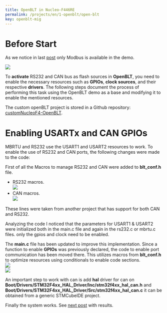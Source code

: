 ```yaml
---
title: OpenBLT in Nucleo-F446RE
permalink: /projects/en/1-openblt/open-blt
key: openblt-mig
---
```

# Before Start
As we notice in last [post](https://razielgdn.github.io/risingembeddedmx/projects/en/1-openblt/openblt-start) only Modbus is available in the demo.   

<img  src="https://raw.githubusercontent.com/razielgdn/risingembeddedmx/site/assets/images/openblt/01bltdoc.png"/>

To **activate** RS232 and CAN bus as flash sources in **OpenBLT**, you need to enable the necessary resources such as **GPIOs**, **clock sources**, and their respective **drivers**. The following steps document the process of performing this task using the OpenBLT demo as a base and modifying it to enable the mentioned resources.  

The custom openBLT project is stored in a Github repository: [customNucleoF4-OpenBLT](https://github.com/razielgdn/customNucleoF4-OpenBLT).   

# Enabling USARTx and CAN GPIOs
MBRTU and RS232 use the USART1 and USART2 resources to work. To enable the use of RS232 and CAN ports, the following changes were made to the code: 

First of all the Macros to manage RS232 and CAN were added to **blt_conf.h** file.   
- RS232 macros.    
  <img src="https://raw.githubusercontent.com/razielgdn/risingembeddedmx/site/assets/images/openblt/01blt-conf.png"/>   
- CAN macros.   
  <img src="https://raw.githubusercontent.com/razielgdn/risingembeddedmx/site/assets/images/openblt/02blt-conf.png"/>
  
These lines were taken from another project that has support for both CAN and RS232.   

Analyzing the code I noticed that the parameters for USART1 & USART2 were initialized both in the main.c file and again in the rs232.c or mbrtu.c files. only the gpios and clock need to be enabled.

The **main.c** file has been updated to improve this implementation. Since a function to enable **GPIOs** was previously declared, the code to enable port communication has been moved there. This utilizes macros from **blt_conf.h** to optimize resources using conditionals to enable code sections.   
<img src="https://raw.githubusercontent.com/razielgdn/risingembeddedmx/site/assets/images/openblt/main01.png"/>   
<img src="https://raw.githubusercontent.com/razielgdn/risingembeddedmx/site/assets/images/openblt/main02.png"/>   

An important step to work with can is add **hal** driver for can on **Boot/Drivers/STM32F4xx_HAL_Driver/Inc/stm32f4xx_hal_can.h** and **Boot/Drivers/STM32F4xx_HAL_Driver/Src/stm32f4xx_hal_can.c** it can be obtained from a generic STMCubeIDE project.

Finally the system works. See [next post](https://razielgdn.github.io/risingembeddedmx/projects/en/1-openblt/openblt-results) with results. 
